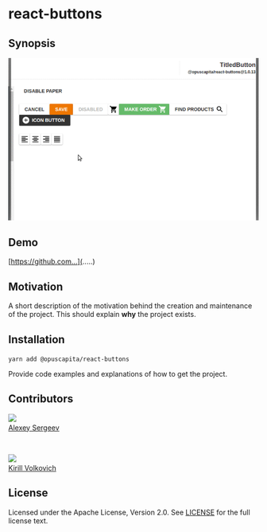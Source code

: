 # react-buttons

## Synopsis

![demo.gif](./demo.gif)

## Demo

[https://github.com...](.....)

## Motivation

A short description of the motivation behind the creation and maintenance of the project. This should explain **why** the project exists.

## Installation

`yarn add @opuscapita/react-buttons`

Provide code examples and explanations of how to get the project.

## Contributors

[<img src="https://avatars.githubusercontent.com/u/24603787?v=3" width="100px;"/><br />Alexey Sergeev](https://github.com/asergeev-sc)

<br />

[<img src="https://avatars.githubusercontent.com/u/24652543?v=3" width="100px;"/><br />Kirill Volkovich](https://github.com/kvolkovich-sc)

## License

Licensed under the Apache License, Version 2.0. See [LICENSE](./LICENSE) for the full license text.
